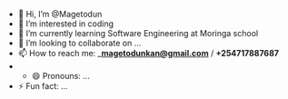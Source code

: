 - 👋 Hi, I’m @Magetodun
- 👀 I’m interested in coding
- 🌱 I’m currently learning Software Engineering at Moringa school
- 💞️ I’m looking to collaborate on ...
- 📫 How to reach me: _**magetodunkan@gmail.com** / **+254717887687**
- - 😄 Pronouns: ...
- ⚡ Fun fact: ...

<!---
Magetodun/Magetodun is a ✨ special ✨ repository because its `README.md` (this file) appears on your GitHub profile.
You can click the Preview link to take a look at your changes.
--->
